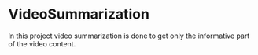 # VideoSummarization
In this project video summarization is done to get only the informative part of the video content.
